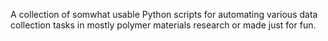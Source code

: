 A collection of somwhat usable Python scripts for automating various data collection tasks in mostly polymer materials research or made just for fun.
